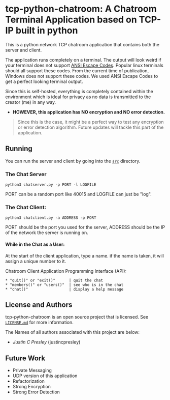 # tcp-python-chatroom: A Chatroom Terminal Application based on TCP-IP built in python

This is a python network TCP chatroom application that contains both the server and client.

The application runs completely on a terminal. The output will look weird if your terminal does not support [ANSI Escape Codes](https://en.wikipedia.org/wiki/ANSI_escape_code). Popular linux terminals should all support these codes. From the current time of publication, Windows does not support these codes. We used ANSI Escape Codes to get a perfect looking terminal output.

Since this is self-hosted, everything is completely contained within the environment which is ideal for privacy as no data is transmitted to the creator (me) in any way.

* **HOWEVER, this application has NO encryption and NO error detection.**

> Since this is the case, it might be a perfect way to test any encryption or error detection algorithm. Future updates will tackle this part of the application.

## Running

You can run the server and client by going into the [`src`](src) directory.

### The Chat Server

```
python3 chatserver.py -p PORT -l LOGFILE
```

PORT can be a random port like 40015 and LOGFILE can just be "log".


### The Chat Client:

```
python3 chatclient.py -a ADDRESS -p PORT
```

PORT should be the port you used for the server, ADDRESS should be the IP of the network the server is running on.


#### While in the Chat as a User:

At the start of the client application, type a name. if the name is taken, it will assign a unique number to it.

Chatroom Client Application Programming Interface (API):
```
* "quit()" or "exit()"      | quit the chat
* "members()" or "users()"  | see who is in the chat
* "chat()"                  | display a help message
```

## License and Authors

tcp-python-chatroom is an open source project that is licensed. See [`LICENSE.md`](LICENSE.md) for more information.

The Names of all authors associated with this project are below:

  * *Justin C Presley* (justincpresley)


## Future Work

* Private Messaging
* UDP version of this application
* Refactorization
* Strong Encryption
* Strong Error Detection
